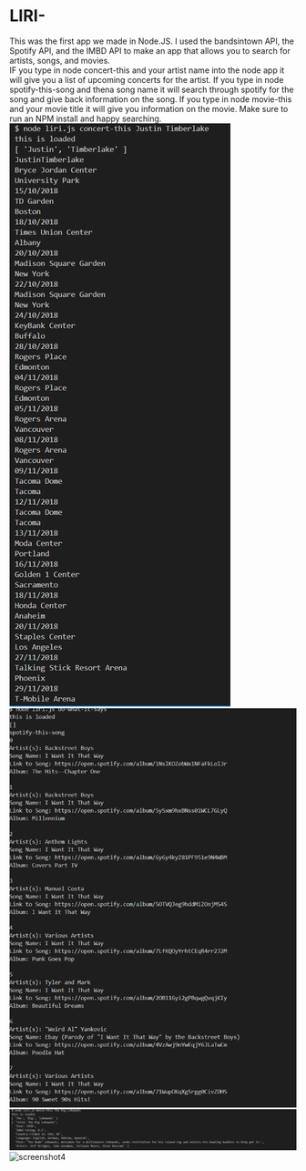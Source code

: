 # LIRI-

This was the first app we made in Node.JS. I used the bandsintown API, the Spotify API,  and  the IMBD API to make an app that allows you to search for artists, songs, and movies.  
IF you type in node concert-this and your artist name into the node app it will give you a list of upcoming concerts for the artist. If you type in node spotify-this-song and thena  song name it will search through spotify for the song and give back information on the song.
If you type in node movie-this and your movie title it will give you information on the movie. Make sure to run an NPM install and happy searching. 
![screenshot1](images/capture.png)
![screenshot2](images/capture2.png)
![screenshot3](images/capture3.png)
![screenshot4](images/capture.4png)
